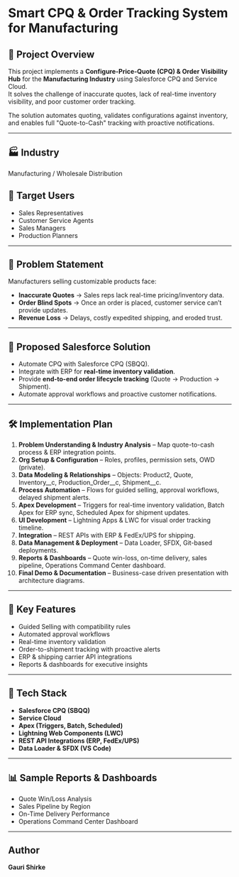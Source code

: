 # Smart CPQ & Order Tracking System for Manufacturing

## 📌 Project Overview
This project implements a **Configure-Price-Quote (CPQ) & Order Visibility Hub** for the **Manufacturing Industry** using Salesforce CPQ and Service Cloud.  
It solves the challenge of inaccurate quotes, lack of real-time inventory visibility, and poor customer order tracking.  

The solution automates quoting, validates configurations against inventory, and enables full "Quote-to-Cash" tracking with proactive notifications.

---

## 🏭 Industry
Manufacturing / Wholesale Distribution  

## 👥 Target Users
- Sales Representatives  
- Customer Service Agents  
- Sales Managers  
- Production Planners  

---

## 🚨 Problem Statement
Manufacturers selling customizable products face:
- **Inaccurate Quotes** → Sales reps lack real-time pricing/inventory data.  
- **Order Blind Spots** → Once an order is placed, customer service can’t provide updates.  
- **Revenue Loss** → Delays, costly expedited shipping, and eroded trust.  

---

## 🎯 Proposed Salesforce Solution
- Automate CPQ with Salesforce CPQ (SBQQ).  
- Integrate with ERP for **real-time inventory validation**.  
- Provide **end-to-end order lifecycle tracking** (Quote → Production → Shipment).  
- Automate approval workflows and proactive customer notifications.  

---

## 🛠️ Implementation Plan 
1. **Problem Understanding & Industry Analysis** – Map quote-to-cash process & ERP integration points.  
2. **Org Setup & Configuration** – Roles, profiles, permission sets, OWD (private).  
3. **Data Modeling & Relationships** – Objects: Product2, Quote, Inventory__c, Production_Order__c, Shipment__c.  
4. **Process Automation** – Flows for guided selling, approval workflows, delayed shipment alerts.  
5. **Apex Development** – Triggers for real-time inventory validation, Batch Apex for ERP sync, Scheduled Apex for shipment updates.  
6. **UI Development** – Lightning Apps & LWC for visual order tracking timeline.  
7. **Integration** – REST APIs with ERP & FedEx/UPS for shipping.  
8. **Data Management & Deployment** – Data Loader, SFDX, Git-based deployments.  
9. **Reports & Dashboards** – Quote win-loss, on-time delivery, sales pipeline, Operations Command Center dashboard.  
10. **Final Demo & Documentation** – Business-case driven presentation with architecture diagrams.  

---

## 🔑 Key Features
- Guided Selling with compatibility rules  
- Automated approval workflows  
- Real-time inventory validation  
- Order-to-shipment tracking with proactive alerts  
- ERP & shipping carrier API integrations  
- Reports & dashboards for executive insights  

---

## 🧩 Tech Stack
- **Salesforce CPQ (SBQQ)**  
- **Service Cloud**  
- **Apex (Triggers, Batch, Scheduled)**  
- **Lightning Web Components (LWC)**  
- **REST API Integrations (ERP, FedEx/UPS)**  
- **Data Loader & SFDX (VS Code)**  

---

## 📊 Sample Reports & Dashboards
- Quote Win/Loss Analysis  
- Sales Pipeline by Region  
- On-Time Delivery Performance  
- Operations Command Center Dashboard  

---

## Author

**Gauri Shirke**  

